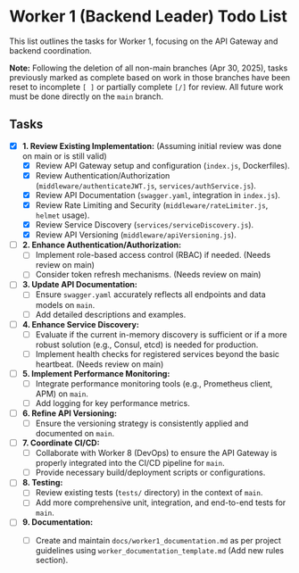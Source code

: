 # Worker 1 (Backend Leader) Todo List

This list outlines the tasks for Worker 1, focusing on the API Gateway and backend coordination.

**Note:** Following the deletion of all non-main branches (Apr 30, 2025), tasks previously marked as complete based on work in those branches have been reset to incomplete `[ ]` or partially complete `[/]` for review. All future work must be done directly on the `main` branch.

## Tasks

- [X] **1. Review Existing Implementation:** (Assuming initial review was done on main or is still valid)
    - [X] Review API Gateway setup and configuration (`index.js`, Dockerfiles).
    - [X] Review Authentication/Authorization (`middleware/authenticateJWT.js`, `services/authService.js`).
    - [X] Review API Documentation (`swagger.yaml`, integration in `index.js`).
    - [X] Review Rate Limiting and Security (`middleware/rateLimiter.js`, `helmet` usage).
    - [X] Review Service Discovery (`services/serviceDiscovery.js`).
    - [X] Review API Versioning (`middleware/apiVersioning.js`).
- [ ] **2. Enhance Authentication/Authorization:**
    - [ ] Implement role-based access control (RBAC) if needed. (Needs review on main)
    - [ ] Consider token refresh mechanisms. (Needs review on main)
- [ ] **3. Update API Documentation:**
    - [ ] Ensure `swagger.yaml` accurately reflects all endpoints and data models on `main`.
    - [ ] Add detailed descriptions and examples.
- [ ] **4. Enhance Service Discovery:**
    - [ ] Evaluate if the current in-memory discovery is sufficient or if a more robust solution (e.g., Consul, etcd) is needed for production.
    - [ ] Implement health checks for registered services beyond the basic heartbeat. (Needs review on main)
- [ ] **5. Implement Performance Monitoring:**
    - [ ] Integrate performance monitoring tools (e.g., Prometheus client, APM) on `main`.
    - [ ] Add logging for key performance metrics.
- [ ] **6. Refine API Versioning:**
    - [ ] Ensure the versioning strategy is consistently applied and documented on `main`.
- [ ] **7. Coordinate CI/CD:**
    - [ ] Collaborate with Worker 8 (DevOps) to ensure the API Gateway is properly integrated into the CI/CD pipeline for `main`.
    - [ ] Provide necessary build/deployment scripts or configurations.
- [ ] **8. Testing:**
    - [ ] Review existing tests (`tests/` directory) in the context of `main`.
    - [ ] Add more comprehensive unit, integration, and end-to-end tests for `main`.
- [ ] **9. Documentation:**
    - [ ] Create and maintain `docs/worker1_documentation.md` as per project guidelines using `worker_documentation_template.md` (Add new rules section).

